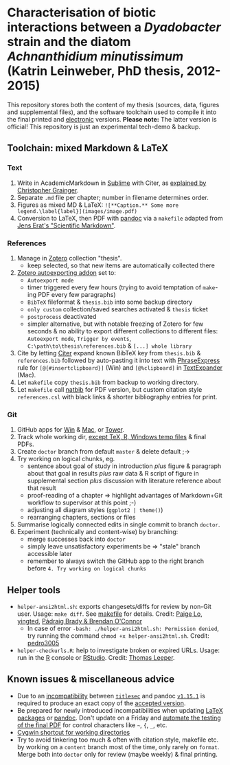 # Characterisation of biotic interactions between a *Dyadobacter* strain and the diatom *Achnanthidium minutissimum* (Katrin Leinweber, PhD thesis, 2012-2015)

This repository stores both the content of my thesis (sources, data, figures and supplemental files), and the software toolchain used to compile it into the final printed and [electronic](http://kops.uni-konstanz.de/handle/123456789/34342) versions. **Please note:** The latter version is official! This repository is just an experimental tech-demo & backup.

## Toolchain: mixed Markdown & LaTeX

### Text

1. Write in AcademicMarkdown in [Sublime](https://www.sublimetext.com/3) with Citer, as [explained by Christopher Grainger](http://blog.cigrainger.com/2014/07/pandoc-markdown.html).
1. Separate `.md` file per chapter; number in filename determines order.
1. Figures as mixed MD & LaTeX: `![**Caption.** Some more legend.\label{label}](images/image.pdf)`
1. Conversion to LaTeX, then PDF with [pandoc](http://johnmacfarlane.net/pandoc/) via a `makefile` adapted from [Jens Erat's "Scientific Markdown"](https://github.com/JensErat/scientific-markdown/).

### References

1. Manage in [Zotero](https://www.zotero.org/) collection "thesis".
    - keep selected, so that new items are automatically collected there
1. [Zotero autoexporting addon](http://rokdd.de/b/zotero-autoexport/versions) set to:
    - `Autoexport mode`
    - timer triggered every few hours (trying to avoid temptation of `make`-ing PDF every few paragraphs)
    - `BibTeX` fileformat & `thesis.bib` into some backup directory
    - `only custom` collection/saved searches activated & `thesis` ticket
    - `postprocess` deactivated
    - simpler alternative, but with notable freezing of Zotero for few seconds & no ability to export different collections to different files: `Autoexport mode`, `Trigger by events`, `C:\path\to\thesis\references.bib` & `[...] whole library`
1. Cite by letting [Citer](https://github.com/mangecoeur/Citer) expand known BibTeX key from `thesis.bib` & `references.bib` followed by auto-pasting it into text with [PhraseExpress](http://www.phraseexpress.com/index.html) rule for `[@{#insertclipboard}]` (Win) and `[@%clipboard]` in [TextExpander](http://smilesoftware.com/TextExpander/index.html) (Mac).
1. Let `makefile` copy `thesis.bib` from backup to working directory.
1. Let `makefile` call [natbib](http://ctan.org/pkg/natbib) for PDF version, but custom citation style `references.csl` with black links & shorter bibliography entries for print.

### Git

1. GitHub apps for [Win](https://windows.github.com/) & [Mac](https://mac.github.com/), or [Tower](https://www.git-tower.com/).
1. Track whole working dir, [except TeX, R, Windows temp files](https://github.com/github/gitignore/) & final PDFs.
1. Create `doctor` branch from default `master` & delete default ;->
1. Try working on logical chunks, eg.
    - sentence about goal of study in introduction *plus* figure & paragraph about that goal in results *plus* raw data & R script of figure in supplemental section *plus* discussion with literature reference about that result
    - proof-reading of a chapter => highlight advantages of Markdown+Git workflow to supervisor at this point ;-)
    - adjusting all diagram styles (`ggplot2 | theme()`)
    - rearranging chapters, sections or files
1. Summarise logically connected edits in single commit to branch `doctor`.
1. Experiment (technically and content-wise) by branching:
    - merge successes back into `doctor`
    - simply leave unsatisfactory experiments be => "stale" branch accessible later
    - remember to always switch the GitHub app to the right branch before `4. Try working on logical chunks`

## Helper tools

- `helper-ansi2html.sh`: exports changesets/diffs for review by non-Git user. Usage: `make diff`. See [makefile](https://github.com/katrinleinweber/PhD-thesis/blob/doctor/makefile) for details. Credit: [Paige Lo](http://stackoverflow.com/a/23481387), [yingted](http://stackoverflow.com/a/7870727/4341322), [Pádraig Brady & Brendan O'Connor](https://github.com/pixelb/scripts/blob/master/scripts/ansi2html.sh)
    - In case of error `-bash: ./helper-ansi2html.sh: Permission denied`, try running the command `chmod +x helper-ansi2html.sh`. Credit: [pedro3005](http://ubuntuforums.org/showthread.php?t=1258327)
- `helper-checkurls.R`: help to investigate broken or expired URLs. Usage: run in the [R](https://www.r-project.org/) console or [RStudio](https://www.rstudio.com/products/rstudio/). Credit: [Thomas Leeper](https://twitter.com/thosjleeper/status/725723310223417345).

## Known issues & miscellaneous advice

- Due to an [incompatibility](https://groups.google.com/forum/#!msg/pandoc-discuss/J3o82G0WGOk/) between [`titlesec`](https://github.com/katrinleinweber/PhD-thesis/blob/doctor/header.tex#L15) and pandoc [`v1.15.1`](https://github.com/jgm/pandoc/releases/tag/1.15.1/) is required to produce an exact copy of the [accepted version](https://kops.uni-konstanz.de/handle/123456789/34342).
- Be prepared for newly introduced incompatibilities when updating [LaTeX packages](https://www.ctan.org/) or [pandoc](http://pandoc.org/). Don't update on a Friday and [automate the testing of the final PDF](https://github.com/katrinleinweber/PhD-thesis/blob/doctor/makefile#L97) for control characters like `~`, `{`, `_`, etc.
- [Cygwin shortcut for working directories](http://stackoverflow.com/a/12010346)
- Try to avoid tinkering too much & often with citation style, makefile etc. by working on a `content` branch most of the time, only rarely on `format`. Merge both into `doctor` only for review (maybe weekly) & final printing.
